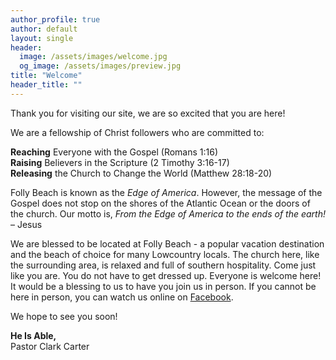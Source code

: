 ```yaml
---
author_profile: true
author: default
layout: single
header:
  image: /assets/images/welcome.jpg
  og_image: /assets/images/preview.jpg
title: "Welcome"
header_title: ""
---
```


Thank you for visiting our site, we are so excited that you are here!

We are a fellowship of Christ followers who are committed to:

**Reaching** Everyone with the Gospel (Romans 1:16)  
**Raising** Believers in the Scripture (2 Timothy 3:16-17)  
**Releasing** the Church to Change the World (Matthew 28:18-20)

Folly Beach is known as the _Edge of America_. However, the message of the Gospel does not stop on
the shores of the Atlantic Ocean or the doors of the church. Our motto is, _From the Edge of America
to the ends of the earth!_ – Jesus

We are blessed to be located at Folly Beach - a popular vacation destination and the beach of choice
for many Lowcountry locals. The church here, like the surrounding area, is relaxed and full of
southern hospitality. Come just like you are. You do not have to get dressed up. Everyone is welcome
here! It would be a blessing to us to have you join us in person. If you cannot be here in person,
you can watch us online on [Facebook](https://www.facebook.com/FollyBeachBaptistChurch/).

We hope to see you soon!

**He Is Able,**  
Pastor Clark Carter
